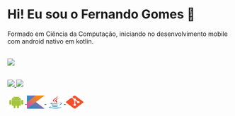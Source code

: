<h1> Hi! Eu sou o Fernando Gomes 👋</h1>

Formado em Ciência da Computação, iniciando no desenvolvimento mobile com android nativo em kotlin.</br>

</br> 
<div>
  <a href="https://www.linkedin.com/in/fernando-gomes-92798a146/" target="_blank"><img src="https://img.shields.io/badge/-LinkedIn-%230077B5?style=for-the-badge&logo=linkedin&logoColor=white" target="_blank"></a> 
</div>

 ##
 
<div>
  <a href="https://github.com/fernando-goli">
  <img height="center" src="https://github-readme-stats.vercel.app/api?username=fernando-goli&show_icons=true&theme=dracula&include_all_commits=true&count_private=true"/>
  <img height="center" src="https://github-readme-stats.vercel.app/api/top-langs/?username=fernando-goli&layout=compact&langs_count=7&theme=dracula"/>
</div>
  
<div style="display: inline_block"><br>
  <img align="center" alt="Android" height="30" width="40" src="https://github.com/devicons/devicon/blob/9f4f5cdb393299a81125eb5127929ea7bfe42889/icons/android/android-plain.svg">
  <img align="center" alt="Kotlin" height="30" width="40" src="https://github.com/devicons/devicon/blob/9f4f5cdb393299a81125eb5127929ea7bfe42889/icons/kotlin/kotlin-original.svg">
  <img align="center" alt="Java" height="30" width="40" src="https://github.com/devicons/devicon/blob/9f4f5cdb393299a81125eb5127929ea7bfe42889/icons/java/java-original.svg">
  <img align="center" alt="Git" height="30" width="40" src="https://github.com/devicons/devicon/blob/9f4f5cdb393299a81125eb5127929ea7bfe42889/icons/git/git-original.svg">
</div>
  
 <!--
https://blog.rocketseat.com.br/como-fazer-um-bom-readme/
https://github.com/Naereen/badges
https://www.youtube.com/watch?v=TsaLQAetPLU
https://github.com/anuraghazra/github-readme-stats
https://github.com/devicons/devicon
-->
